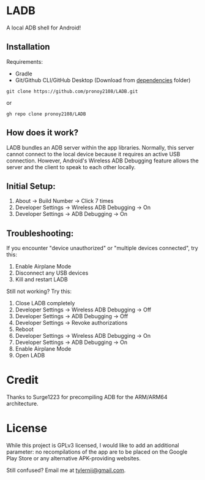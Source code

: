 # LADB
A local ADB shell for Android!

## Installation
Requirements:
* Gradle
* Git/Github CLI/GitHub Desktop (Download from [dependencies]() folder)


```
git clone https://github.com/pronoy2108/LADB.git
```
or 
```
gh repo clone pronoy2108/LADB
```

## How does it work?
LADB bundles an ADB server within the app libraries. Normally, this server cannot connect to the local device because it requires an active USB connection. However, Android's Wireless ADB Debugging feature allows the server and the client to speak to each other locally.

## Initial Setup:
1. About -> Build Number -> Click 7 times
2. Developer Settings -> Wireless ADB Debugging -> On
3. Developer Settings -> ADB Debugging -> On

## Troubleshooting:
If you encounter "device unauthorized" or "multiple devices connected", try this:
1. Enable Airplane Mode
2. Disconnect any USB devices
3. Kill and restart LADB

Still not working? Try this:
1. Close LADB completely
2. Developer Settings -> Wireless ADB Debugging -> Off
3. Developer Settings -> ADB Debugging -> Off
4. Developer Settings -> Revoke authorizations
5. Reboot
6. Developer Settings -> Wireless ADB Debugging -> On
7. Developer Settings -> ADB Debugging -> On
8. Enable Airplane Mode
9. Open LADB

# Credit
Thanks to Surge1223 for precompiling ADB for the ARM/ARM64 architecture.

# License
While this project is GPLv3 licensed, I would like to add an additional parameter: no recompilations of the app are to be placed on the Google Play Store or any alternative APK-providing websites.

Still confused? Email me at tylernij@gmail.com.
